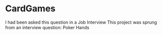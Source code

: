 # CardGames
I had been asked this question in a Job Interview
This project was sprung from an interview question: Poker Hands
